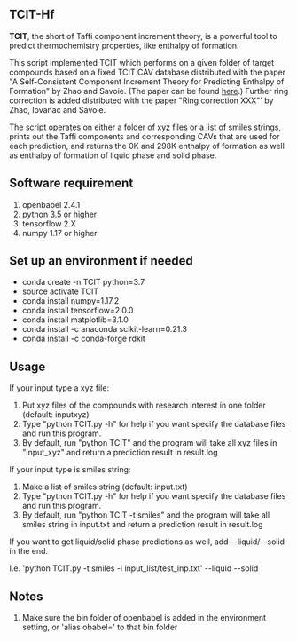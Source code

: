 ## TCIT-Hf

**TCIT**, the short of Taffi component increment theory, is a powerful tool to predict thermochemistry properties, like enthalpy of formation.

This script implemented TCIT which performs on a given folder of target compounds based on a fixed TCIT CAV database distributed with the paper "A Self-Consistent Component Increment Theory for Predicting Enthalpy of Formation" by Zhao and Savoie. (The paper can be found [here](https://pubs.acs.org/doi/abs/10.1021/acs.jcim.0c00092?casa_token=J-tbN5mxhiAAAAAA:KaJcTVzRs0t3M3kkwdSpvg5LQkAD6iSyzpUEjzNg_MmwqNGdmah57E_NSlwBlJ81p8ROOqibqUN8NEs5).) Further ring correction is added distributed with the paper "Ring correction XXX"' by Zhao, Iovanac and Savoie. 

The script operates on either a folder of xyz files or a list of smiles strings, prints out the Taffi components and corresponding CAVs that are used for each prediction, and returns the 0K and 298K enthalpy of formation as well as enthalpy of formation of liquid phase and solid phase. 

## Software requirement
1. openbabel 2.4.1 
2. python 3.5 or higher
3. tensorflow 2.X
4. numpy 1.17 or higher

## Set up an environment if needed
* conda create -n TCIT python=3.7
* source activate TCIT
* conda install numpy=1.17.2
* conda install tensorflow=2.0.0
* conda install matplotlib=3.1.0
* conda install -c anaconda scikit-learn=0.21.3 
* conda install -c conda-forge rdkit

## Usage
If your input type a xyz file:

1. Put xyz files of the compounds with research interest in one folder (default: inputxyz)
2. Type "python TCIT.py -h" for help if you want specify the database files and run this program.
3. By default, run "python TCIT" and the program will take all xyz files in "input_xyz" and return a prediction result in result.log

If your input type is smiles string:

1. Make a list of smiles string (default: input.txt)
2. Type "python TCIT.py -h" for help if you want specify the database files and run this program.
3. By default, run "python TCIT -t smiles" and the program will take all smiles string in input.txt and return a prediction result in result.log

If you want to get liquid/solid phase predictions as well, add --liquid/--solid in the end. 

I.e. 'python TCIT.py -t smiles -i input_list/test_inp.txt' --liquid --solid

## Notes
1. Make sure the bin folder of openbabel is added in the environment setting, or 'alias obabel=' to that bin folder 
